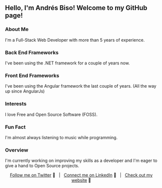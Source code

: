 ## Hello, I'm Andrés Biso! Welcome to my GitHub page!

### About Me
I'm a Full-Stack Web Developer with more than 5 years of experience.
### Back End Frameworks
I've been using the .NET framework for a couple of years now.
### Front End Frameworks
I've been using the Angular framework the last couple of years. (All the way up since AngularJs)
### Interests
I love Free and Open Source Software (FOSS).
### Fun Fact
I'm almost always listening to music while programming.
### Overview
I'm currently working on improving my skills as a developer and I'm eager to give a hand to Open Source projects.

<div align="middle">
 
[Follow me on Twitter][Twitter] :speech_balloon:&nbsp;&nbsp;&nbsp;|&nbsp;&nbsp;&nbsp;[Connect me on LinkedIn][LinkedIn] :necktie:&nbsp;&nbsp;&nbsp;|&nbsp;&nbsp;&nbsp;[Check out my website][Website] :link:  

</div>

<!--
Quick Link 
-->

[Twitter]:https://twitter.com/andres_biso
[LinkedIn]:https://www.linkedin.com/in/andresbiso/
[GitHub]:https://github.com/andresbiso
[Website]:https://andresbiso.netlify.app/
